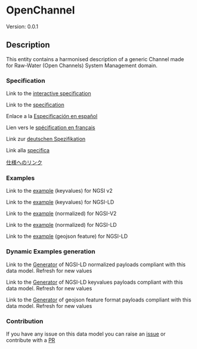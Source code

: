 # OpenChannel
Version: 0.0.1

## Description 

This entity contains a harmonised description of a generic Channel made for Raw-Water (Open Channels) System Management domain.
### Specification

Link to the [interactive specification](https://swagger.lab.fiware.org/?url=https://smart-data-models.github.io/dataModel.OpenChannelManagement/OpenChannel/swagger.yaml)

Link to the [specification](https://github.com/smart-data-models/dataModel.OpenChannelManagement/blob/master/OpenChannel/doc/spec.md)

Enlace a la [Especificación en español](https://github.com/smart-data-models/dataModel.OpenChannelManagement/blob/master/OpenChannel/doc/spec_ES.md)

Lien vers le [spécification en français](https://github.com/smart-data-models/dataModel.OpenChannelManagement/blob/master/OpenChannel/doc/spec_FR.md)

Link zur [deutschen Spezifikation](https://github.com/smart-data-models/dataModel.OpenChannelManagement/blob/master/OpenChannel/doc/spec_DE.md)

Link alla [specifica](https://github.com/smart-data-models/dataModel.OpenChannelManagement/blob/master/OpenChannel/doc/spec_IT.md)

[仕様へのリンク](https://github.com/smart-data-models/dataModel.OpenChannelManagement/blob/master/OpenChannel/doc/spec_JA.md)
### Examples

Link to the [example](https://smart-data-models.github.io/dataModel.OpenChannelManagement/OpenChannel/examples/example.json) (keyvalues) for NGSI v2

Link to the [example](https://smart-data-models.github.io/dataModel.OpenChannelManagement/OpenChannel/examples/example.jsonld) (keyvalues) for NGSI-LD

Link to the [example](https://smart-data-models.github.io/dataModel.OpenChannelManagement/OpenChannel/examples/example-normalized.json) (normalized) for NGSI-V2

Link to the [example](https://smart-data-models.github.io/dataModel.OpenChannelManagement/OpenChannel/examples/example-normalized.jsonld) (normalized) for NGSI-LD

Link to the [example](https://smart-data-models.github.io/dataModel.OpenChannelManagement/OpenChannel/examples/example-geojsonfeature.json) (geojson feature) for NGSI-LD
### Dynamic Examples generation

Link to the [Generator](https://smartdatamodels.org/extra/ngsi-ld_generator.php?schemaUrl=https://raw.githubusercontent.com/smart-data-models/dataModel.OpenChannelManagement/master/OpenChannel/schema.json&email=info@smartdatamodels.org) of NGSI-LD normalized payloads compliant with this data model. Refresh for new values

Link to the [Generator](https://smartdatamodels.org/extra/ngsi-ld_generator_keyvalues.php?schemaUrl=https://raw.githubusercontent.com/smart-data-models/dataModel.OpenChannelManagement/master/OpenChannel/schema.json&email=info@smartdatamodels.org) of NGSI-LD keyvalues payloads compliant with this data model. Refresh for new values

Link to the [Generator](https://smartdatamodels.org/extra/geojson_features_generator.php?schemaUrl=https://raw.githubusercontent.com/smart-data-models/dataModel.OpenChannelManagement/master/OpenChannel/schema.json&email=info@smartdatamodels.org) of geojson feature format payloads compliant with this data model. Refresh for new values
### Contribution

 If you have any issue on this data model you can raise an [issue](https://github.com/smart-data-models/dataModel.OpenChannelManagement/issues)  or contribute with a [PR](https://github.com/smart-data-models/dataModel.OpenChannelManagement/pulls)
